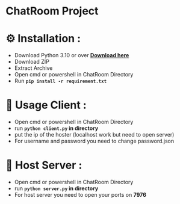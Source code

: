 # ChatRoom Project

# ⚙️ Installation :

* Download Python 3.10 or over **[Download here](https://www.python.org/downloads/)**
* Download ZIP
* Extract Archive
* Open cmd or powershell in ChatRoom Directory
* Run **`pip install -r requirement.txt`**

# 🎁 Usage Client :

* Open cmd or powershell in ChatRoom Directory
* run **`python client.py` in directory**
* put the ip of the hoster (localhost work but need to open server)
* For username and password you need to change password.json

# 🎁 Host Server :

* Open cmd or powershell in ChatRoom Directory
* run **`python server.py` in directory**
* For host server you need to open your ports on **7976**
